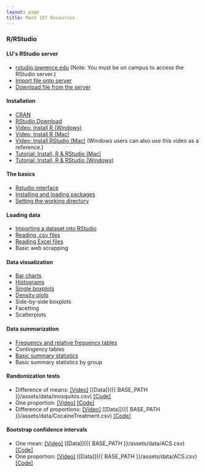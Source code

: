```yaml
---
layout: page
title: Math 107 Resources
---
```

  

### R/RStudio

#### LU's RStudio server
* [rstudio.lawrence.edu](https://rstudio.lawrence.edu/auth-sign-in) (Note: You must be on campus to access the RStudio server.)
* [Import file onto server](https://youtu.be/aTv2gHYhreM)
* [Download file from the server](https://youtu.be/GNifRbzbYDc)

#### Installation
* [CRAN](https://cran.r-project.org/)
* [RStudio Download](https://www.rstudio.com/products/rstudio/download/)
* [Video: Install R (Windows)](https://youtu.be/Ohnk9hcxf9M)
* [Video: Install R (Mac)](https://youtu.be/uxuuWXU-7UQ)
* [Video: Install RStudio (Mac)](https://youtu.be/bM7Sfz-LADM) (Windows users can also use this video as a reference.)
* [Tutorial: Install, R & RStudio (Mac)](http://www.reed.edu/data-at-reed/software/R/r_studio.html)
* [Tutorial: Install, R & RStudio (Windows)](http://www.reed.edu/data-at-reed/software/R/r_studio_pc.html)

#### The basics
* [Rstudio interface](https://youtu.be/5p04znmmgQ8)
* [Installing and loading packages](https://youtu.be/CtOSryChcGg)
* [Setting the working directory](https://youtu.be/LNw6hzGgyxM)

#### Loading data
* [Importing a dataset into RStudio](https://youtu.be/hv2eU2mQ1-g)
* [Reading .csv files](https://youtu.be/ouGBcX41J2c)
* [Reading Excel files](https://youtu.be/SGnM3jUUkZI)
* Basic web scrapping

#### Data visualization
* [Bar charts](https://youtu.be/030gs_nF5ss)
* [Histograms](https://youtu.be/DU0jAPvm-O4)
* [Single boxplots](https://youtu.be/7d3jLcEeN2Y)
* [Density plots](https://youtu.be/ecdJZeADfm4)
* Side-by-side boxplots
* Facetting
* Scatterplots

#### Data summarization
* [Frequency and relative frequency tables](https://youtu.be/rFGM58iu7tg)
* Contingency tables
* [Basic summary statistics](https://youtu.be/80481JFNkqg)
* Basic summary statistics by group

#### Randomization tests
* Difference of means: [[Video]](https://youtu.be/nq3zC4dt6gc) [[Data]]({{ BASE_PATH }}/assets/data/mosquitos.csv) [[Code]](https://github.com/math107-LU/materials2016/blob/master/permTest-2means.R)
* One proportion: [[Video]](https://youtu.be/dixUdOBpMqc) [[Code]](https://github.com/math107-LU/materials2016/blob/master/permTest-1prop.R)
* Difference of proportions: [[Video]](https://youtu.be/VxE-Biv1kB8) [[Data]]({{ BASE_PATH }}/assets/data/CocaineTreatment.csv) [[Code]](https://github.com/math107-LU/materials2016/blob/master/permTest-2prop.R)

#### Bootstrap confidence intervals
* One mean: [[Video]](https://youtu.be/TuWLvbBa0WA) [[Data]]({{ BASE_PATH }}/assets/data/ACS.csv) [[Code]](https://github.com/math107-LU/materials2016/blob/master/boot1mean.R)
* One proportion: [[Video]](https://youtu.be/t2LSL2DlRlI) [[Data]]({{ BASE_PATH }}/assets/data/ACS.csv) [[Code]](https://github.com/math107-LU/materials2016/blob/master/boot1prop.R)







